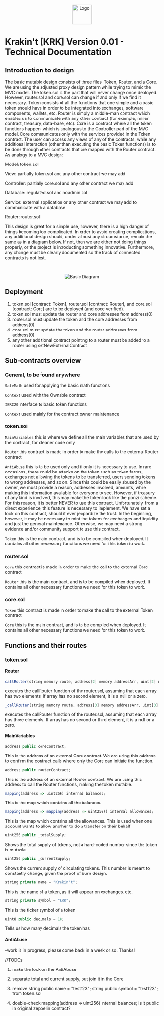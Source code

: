 <p align="center">
  <img src="https://raw.githubusercontent.com/krakintgithub/misc/master/logo_s1.png" width="64px" title="Logo">
</p>

# Krakin't [KRK] Version 0.01 - Technical Documentation

## Introduction to design

The basic mutable design consists of three files: Token, Router, and a Core. We are using the adjusted proxy design pattern while trying to mimic the MVC model. The token.sol is the part that will never change once deployed. However, router.sol and core.sol can change if and only if we find it necessary. Token consists of all the functions that one simple and a basic token should have in order to be integrated into exchanges, software components, wallets, etc. Router is simply a middle-man contract which enables us to communicate with any other contract (for example, miner contract, treasury, data-base, etc). Core is a contract where all the token functions happen, which is analogous to the Controller part of the MVC model. Core communicates only with the services provided in the Token contract. The user can access any views of any of the contracts, while any additional interaction (other than executing the basic Token functions) is to be done through other contracts that are mapped with the Router contract. As analogy to a MVC design:

Model: token.sol

View: partially token.sol and any other contract we may add

Controller: partially core.sol and any other contract we may add

Database: regulated.sol and noadmin.sol

Service: external application or any other contract we may add to communicate with a database

Router: router.sol




This design is great for a simple use, however, there is a high danger of things becoming too complicated. In order to avoid creating complications, any additional design should, under almost any circumstance, remain the same as in a diagram below. If not, then we are either not doing things properly, or the project is introducting something innovative. Furthermore, any change must be clearly documented so the track of connected contracts is not lost.


</br>
<p align="center">
  <img src="https://raw.githubusercontent.com/krakintgithub/misc/master/diagrams/Untitled%20Diagram_2.jpg"  title="Basic Diagram">
</p>


## Deployment

1. token.sol [contract: Token], router.sol [contract: Router], and core.sol [contract: Core] are to be deployed (and code verified). 
2. token.sol must update the router and core addresses from address(0)
3. router.sol must update the token and the core addresses from address(0)
4. core.sol must update the token and the router addresses from address(0)
5. any other additional contract pointing to a router must be added to a router using setNewExternalContract

## Sub-contracts overview

### General, to be found anywhere

```SafeMath``` used for applying the basic math functions

```Context``` used with the Ownable contract

```IERC20``` interface to basic token functions

```Context``` used mainly for the contract owner maintenance

### token.sol

```MainVariables``` this is where we define all the main variables that are used by the contract, for cleaner code only

```Router``` this contract is made in order to make the calls to the external Router contract

```AntiAbuse``` this is to be used only and if only it is necessary to use. In rare occasions, there could be attacks on the token such as token farms, exchanges not allowing the tokens to be transferred, users sending tokens to wrong addresses, and so on. Since this could be easily abused by the owner, we must provide a reason, addresses involved, amounts, while making this information available for everyone to see. However, if treasury of any kind is involved, this may make the token look like the ponzi scheme. For this reason, it is better NEVER to use this contract. Unfortunately, from a direct experience, this feature is necessary to implement. We have set a lock on this contract, should it ever jeopardize the trust. In the beginning, however, it may be necessary to mint the tokens for exchanges and liquidity and just the general maintenance. Otherwise, we may need a strong evidence and/or community support to use this contract.

```Token``` this is the main contract, and is to be compiled when deployed. It contains all other necessary functions we need for this token to work.

### router.sol

```Core``` this contract is made in order to make the call to the external Core contract

```Router``` this is the main contract, and is to be compiled when deployed. It contains all other necessary functions we need for this token to work.

### core.sol

```Token``` this contract is made in order to make the call to the external Token contract

```Core``` this is the main contract, and is to be compiled when deployed. It contains all other necessary functions we need for this token to work.

## Functions and their routes

### token.sol

#### Router

``` js
callRouter(string memory route, address[2] memory addressArr, uint[2] memory uintArr)
``` 
executes the callRouter function of the router.sol, assuming that each array has two elements. If array has no second element, it is a null or a zero.

``` js
_callRouter(string memory route, address[3] memory addressArr, uint[3] memory uintArr)
```  
executes the callRouter function of the router.sol, assuming that each array has three elements. If array has no second or third element, it is a null or a zero.

#### MainVariables

```js
address public coreContract;
```
This is the address of an external Core contract. We are using this address to confirm the contract calls where only the Core can initiate the function. 

```js
address public routerContract;
```
This is the address of an external Router contract. We are using this address to call the Router functions, making the token mutable. 


```js
mapping(address => uint256) internal balances;
```
This is the map which contains all the balances.

```js
mapping(address => mapping(address => uint256)) internal allowances;
```
This is the map which contains all the allowances. This is used when one account wants to allow another to do a transfer on their behalf

```js
uint256 public _totalSupply;
```
Shows the total supply of tokens, not a hard-coded number since the token is mutable.

```js
uint256 public _currentSupply;
```
Shows the current supply of circulating tokens. This number is meant to constantly change, given the proof of burn design.


```js
string private name = "Krakin't";
```
This is the name of a token, as it will appear on exchanges, etc.

```js
string private symbol = "KRK";
```
This is the ticker symbol of a token


```js
uint8 public decimals = 18;
```
Tells us how many decimals the token has

#### AntiAbuse

-work is in progress, please come back in a week or so. Thanks!

//TODOs
1. make the lock on the AntiAbuse

2. separate total and current supply, but join it in the Core

3. remove string public name = "test123"; string public symbol = "test123"; from token.sol

4. double-check mapping(address => uint256) internal balances; is it public in original zeppelin contract?

